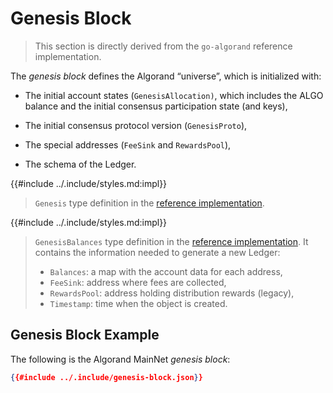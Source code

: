# Genesis Block

> This section is directly derived from the `go-algorand` reference implementation.

The _genesis block_ defines the Algorand “universe”, which is initialized with:

- The initial account states (`GenesisAllocation)`, which includes the ALGO balance
and the initial consensus participation state (and keys),

- The initial consensus protocol version (`GenesisProto`),

- The special addresses (`FeeSink` and `RewardsPool`),

- The schema of the Ledger.

{{#include ../.include/styles.md:impl}}
> `Genesis` type definition in the [reference implementation](https://github.com/algorand/go-algorand/blame/18990e06116efa0ad29008d5879c8e4dcfa51653/data/bookkeeping/genesis.go#L45).

{{#include ../.include/styles.md:impl}}
> `GenesisBalances` type definition in the [reference implementation](https://github.com/algorand/go-algorand/blame/18990e06116efa0ad29008d5879c8e4dcfa51653/data/bookkeeping/genesis.go#L155).
> It contains the information needed to generate a new Ledger:
>
> - `Balances`: a map with the account data for each address,
> - `FeeSink`: address where fees are collected,
> - `RewardsPool`: address holding distribution rewards (legacy),
> - `Timestamp`: time when the object is created.

## Genesis Block Example

The following is the Algorand MainNet _genesis block_:

```json
{{#include ../.include/genesis-block.json}}
```
